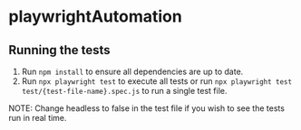 # playwrightAutomation
## Running the tests
  1. Run `npm install` to ensure all dependencies are up to date.
  2. Run `npx playwright test` to execute all tests or
     run `npx playwright test test/{test-file-name}.spec.js` to run a single test file.

  NOTE: Change headless to false in the test file if you wish to see the tests run in real time.